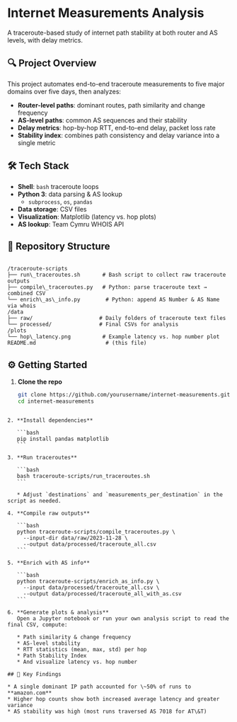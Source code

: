 
# Internet Measurements Analysis

A traceroute-based study of internet path stability at both router and AS levels, with delay metrics.

## 🔍 Project Overview
This project automates end-to-end traceroute measurements to five major domains over five days, then analyzes:
- **Router-level paths**: dominant routes, path similarity and change frequency  
- **AS-level paths**: common AS sequences and their stability  
- **Delay metrics**: hop-by-hop RTT, end-to-end delay, packet loss rate  
- **Stability index**: combines path consistency and delay variance into a single metric

## 🛠 Tech Stack
- **Shell**: `bash` traceroute loops  
- **Python 3**: data parsing & AS lookup  
  - `subprocess`, `os`, `pandas`  
- **Data storage**: CSV files  
- **Visualization**: Matplotlib (latency vs. hop plots)  
- **AS lookup**: Team Cymru WHOIS API  

## 📁 Repository Structure
```

/traceroute-scripts
├── run\_traceroutes.sh       # Bash script to collect raw traceroute outputs
├── compile\_traceroutes.py   # Python: parse traceroute text → combined CSV
└── enrich\_as\_info.py        # Python: append AS Number & AS Name via whois
/data
├── raw/                     # Daily folders of traceroute text files
└── processed/               # Final CSVs for analysis
/plots
└── hop\_latency.png          # Example latency vs. hop number plot
README.md                      # (this file)

````

## ⚙️ Getting Started

1. **Clone the repo**  
   ```bash
   git clone https://github.com/yourusername/internet-measurements.git
   cd internet-measurements
````

2. **Install dependencies**

   ```bash
   pip install pandas matplotlib
   ```

3. **Run traceroutes**

   ```bash
   bash traceroute-scripts/run_traceroutes.sh
   ```

   * Adjust `destinations` and `measurements_per_destination` in the script as needed.

4. **Compile raw outputs**

   ```bash
   python traceroute-scripts/compile_traceroutes.py \
     --input-dir data/raw/2023-11-28 \
     --output data/processed/traceroute_all.csv
   ```

5. **Enrich with AS info**

   ```bash
   python traceroute-scripts/enrich_as_info.py \
     --input data/processed/traceroute_all.csv \
     --output data/processed/traceroute_all_with_as.csv
   ```

6. **Generate plots & analysis**
   Open a Jupyter notebook or run your own analysis script to read the final CSV, compute:

   * Path similarity & change frequency
   * AS-level stability
   * RTT statistics (mean, max, std) per hop
   * Path Stability Index
   * And visualize latency vs. hop number

## 🎯 Key Findings

* A single dominant IP path accounted for \~50% of runs to **amazon.com**
* Higher hop counts show both increased average latency and greater variance
* AS stability was high (most runs traversed AS 7018 for AT\&T)







